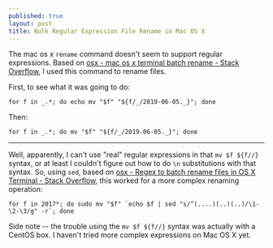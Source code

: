 ```yaml
---
published: true
layout: post
title: Bulk Regular Expression File Rename in Mac OS X
---
```


The mac os x `rename` command doesn't seem to support regular expressions. Based on [osx - mac os x terminal batch rename - Stack Overflow](http://stackoverflow.com/questions/24102974/mac-os-x-terminal-batch-rename/24103055#24103055), I used this command to rename files.

First, to see what it was going to do:

```
for f in _.*; do echo mv "$f" "${f/_/2019-06-05._}"; done
```

Then:

```
for f in _.*; do mv "$f" "${f/_/2019-06-05._}"; done
```

---

Well, apparently, I can't use "real" regular expressions in that `mv $f ${f//}` syntax, or at least I couldn't figure out how to do `\n` substitutions with that syntax. So, using `sed`, based on [osx - Regex to batch rename files in OS X Terminal - Stack Overflow](http://stackoverflow.com/questions/10664542/regex-to-batch-rename-files-in-os-x-terminal/10664565#10664565), this worked for a more complex renaming operation:

```
for f in 2017*; do sudo mv "$f" `echo $f | sed "s/^(....)(..)(..)/\1-\2-\3/g" -r`; done
```

Side note -- the trouble using the `mv $f ${f//}` syntax was actually with a CentOS box. I haven't tried more complex expressions on Mac OS X yet.
